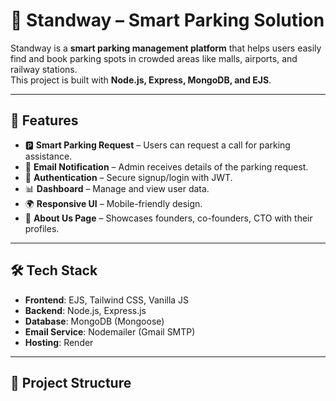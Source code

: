 # 🚗 Standway – Smart Parking Solution

Standway is a **smart parking management platform** that helps users easily find and book parking spots in crowded areas like malls, airports, and railway stations.  
This project is built with **Node.js, Express, MongoDB, and EJS**.

---

## 🌟 Features

- 🅿️ **Smart Parking Request** – Users can request a call for parking assistance.  
- 📧 **Email Notification** – Admin receives details of the parking request.  
- 🔐 **Authentication** – Secure signup/login with JWT.  
- 📊 **Dashboard** – Manage and view user data.  
- 🌍 **Responsive UI** – Mobile-friendly design.  
- 📜 **About Us Page** – Showcases founders, co-founders, CTO with their profiles.  

---

## 🛠️ Tech Stack

- **Frontend**: EJS, Tailwind CSS, Vanilla JS  
- **Backend**: Node.js, Express.js  
- **Database**: MongoDB (Mongoose)  
- **Email Service**: Nodemailer (Gmail SMTP)  
- **Hosting**: Render  

---

## 📂 Project Structure

